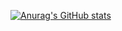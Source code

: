 [![Anurag's GitHub stats](https://github-readme-stats.vercel.app/apikeita170=anuraghazra)](https://github.com/anuraghazra/github-readme-stats)
